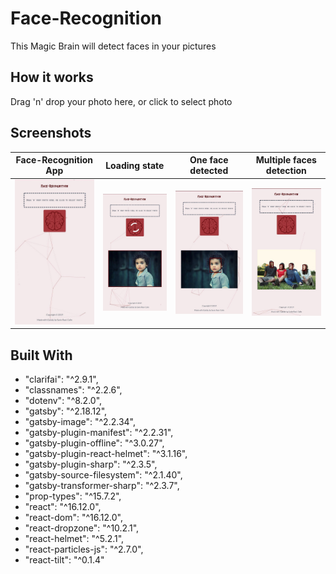 # Face-Recognition
This Magic Brain will detect faces in your pictures

## How it works 
Drag 'n' drop your photo here, or click to select photo

## Screenshots
| Face-Recognition App | Loading state | One face detected | Multiple faces detection |
|:----:|:----:|:----:|:----:|
|![](image/base.jpg) | ![](image/loading.jpg) | ![](image/child.jpg)| ![](image/group.jpg)

## Built With
-  "clarifai": "^2.9.1",
-  "classnames": "^2.2.6",
-  "dotenv": "^8.2.0",
-  "gatsby": "^2.18.12",
-  "gatsby-image": "^2.2.34",
-  "gatsby-plugin-manifest": "^2.2.31",
-  "gatsby-plugin-offline": "^3.0.27",
-  "gatsby-plugin-react-helmet": "^3.1.16",
-  "gatsby-plugin-sharp": "^2.3.5",
-  "gatsby-source-filesystem": "^2.1.40",
-  "gatsby-transformer-sharp": "^2.3.7",
-  "prop-types": "^15.7.2",
-  "react": "^16.12.0",
-  "react-dom": "^16.12.0",
-  "react-dropzone": "^10.2.1",
-  "react-helmet": "^5.2.1",
-  "react-particles-js": "^2.7.0",
-  "react-tilt": "^0.1.4"